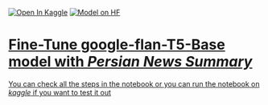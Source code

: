 <a href="https://www.kaggle.com/code/alibahadorani/finetune-flan-t5-base-summarize-persian-news/notebook"><img src="https://kaggle.com/static/images/open-in-kaggle.svg" alt="Open In Kaggle"></a>
<a href="https://huggingface.co/ali619/google-flan-t5-base-finetune-summarize-persian-news"><img src="https://img.shields.io/badge/Model_on-%F0%9F%A4%97-white" alt="Model on HF">

# Fine-Tune google-flan-T5-Base model with *Persian News Summary*

You can check all the steps in the notebook or you can run the notebook on *kaggle* if you want to test it out